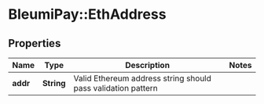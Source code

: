 # BleumiPay::EthAddress

## Properties

Name | Type | Description | Notes
------------ | ------------- | ------------- | -------------
**addr** | **String** | Valid Ethereum address string should pass validation pattern | 
